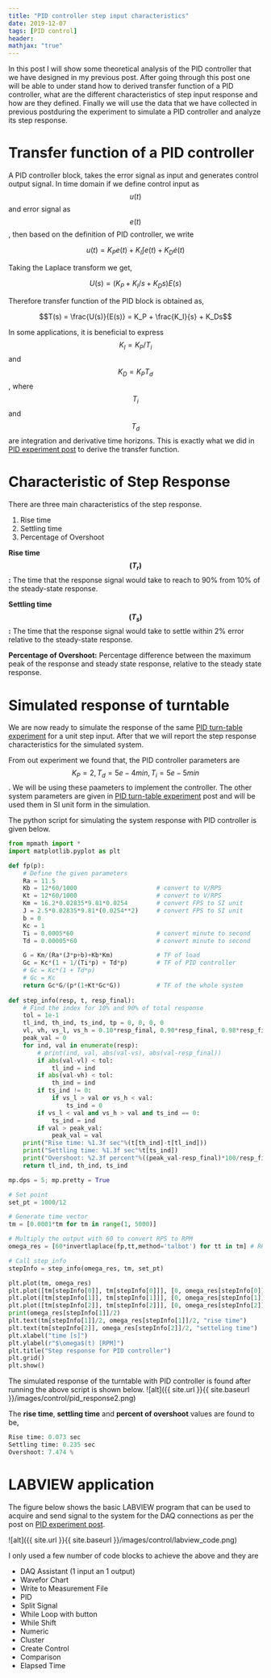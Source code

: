 ```yaml
---
title: "PID controller step input characteristics"
date: 2019-12-07
tags: [PID control]
header:
mathjax: "true"
---
```


In this post I will show some theoretical analysis of the PID controller that we have designed in my previous post. After going through this post one will be able to under stand how to derived transfer function of a PID controller, what are the different characteristics of step input response and how are they defined. Finally we will use the data that we have collected in previous postduring the experiment to simulate a PID controller and analyze its step response.

# Transfer function of a PID controller
A PID controller block, takes the error signal as input and generates control output signal. In time domain if we define control input as $$u(t)$$ and error signal as $$e(t)$$, then based on the definition of PID controller, we write

$$u(t) = K_Pe(t) + K_I\int e(t) + K_D \dot{e}(t)$$

Taking the Laplace transform we get,

$$U(s) = (K_P + K_I/s + K_Ds)E(s)$$

Therefore transfer function of the PID block is obtained as,

$$T(s) = \frac{U(s)}{E(s)} = K_P + \frac{K_I}{s} + K_Ds$$

In some applications, it is beneficial to express $$K_I = K_P/T_i$$ and $$K_D = K_PT_d$$, where $$T_i$$ and $$T_d$$ are integration and derivative time horizons. This is exactly what we did in [PID experiment post](https://mattsinbot.github.io/PID/) to derive the transfer function.

# Characteristic of Step Response
There are three main characteristics of the step response.
1. Rise time
2. Settling time
3. Percentage of Overshoot

**Rise time $$(T_r)$$:** The time that the response signal would take to reach to 90% from 10% of the steady-state response.

**Settling time $$(T_s)$$:** The time that the response signal would take to settle within 2% error relative to the steady-state response.

**Percentage of Overshoot:** Percentage difference between the maximum peak of the response and steady state response, relative to the steady state response.

# Simulated response of turntable
We are now ready to simulate the response of the same [PID turn-table experiment](https://mattsinbot.github.io/PID/) for a unit step input. After that we will report the step response characteristics for the simulated system.

From out experiment we found that, the PID controller parameters are $$K_P = 2, T_d = 5e-4 min, T_i = 5e-5 min$$. We will be using these paameters to implement the controller. The other system parameters are given in [PID turn-table experiment](https://mattsinbot.github.io/PID/) post and will be used them in SI unit form in the simulation.

The python script for simulating the system response with PID controller is given below.

```python
from mpmath import *
import matplotlib.pyplot as plt

def fp(p):
    # Define the given parameters
    Ra = 11.5
    Kb = 12*60/1000                      # convert to V/RPS
    Kt = 12*60/1000                      # convert to V/RPS
    Km = 16.2*0.02835*9.81*0.0254        # convert FPS to SI unit
    J = 2.5*0.02835*9.81*(0.0254**2)     # convert FPS to SI unit
    b = 0
    Kc = 1
    Ti = 0.0005*60                       # convert minute to second
    Td = 0.00005*60                      # convert minute to second

    G = Km/(Ra*(J*p+b)+Kb*Km)            # TF of load
    Gc = Kc*(1 + 1/(Ti*p) + Td*p)        # TF of PID controller
    # Gc = Kc*(1 + Td*p)
    # Gc = Kc
    return Gc*G/(p*(1+Kt*Gc*G))          # TF of the whole system
    
def step_info(resp, t, resp_final):
	# Find the index for 10% and 90% of total response
	tol = 1e-1
	tl_ind, th_ind, ts_ind, tp = 0, 0, 0, 0
	vl, vh, vs_l, vs_h = 0.10*resp_final, 0.90*resp_final, 0.98*resp_final, 1.02*resp_final
	peak_val = 0 
	for ind, val in enumerate(resp):
		# print(ind, val, abs(val-vs), abs(val-resp_final))
		if abs(val-vl) < tol:
			tl_ind = ind
		if abs(val-vh) < tol:
			th_ind = ind
		if ts_ind != 0:
			if vs_l > val or vs_h < val:
				ts_ind = 0
		if vs_l < val and vs_h > val and ts_ind == 0:
			ts_ind = ind
		if val > peak_val:
			peak_val = val
	print("Rise time: %1.3f sec"%(t[th_ind]-t[tl_ind]))
	print("Settling time: %1.3f sec"%t[ts_ind])
	print("Overshoot: %2.3f percent"%((peak_val-resp_final)*100/resp_final))
	return tl_ind, th_ind, ts_ind

mp.dps = 5; mp.pretty = True

# Set point
set_pt = 1000/12

# Generate time vector
tm = [0.0001*tm for tm in range(1, 5000)]

# Multiply the output with 60 to convert RPS to RPM
omega_res = [60*invertlaplace(fp,tt,method='talbot') for tt in tm] # RPM

# Call step_info
stepInfo = step_info(omega_res, tm, set_pt)

plt.plot(tm, omega_res)
plt.plot([tm[stepInfo[0]], tm[stepInfo[0]]], [0, omega_res[stepInfo[0]]], "C1")
plt.plot([tm[stepInfo[1]], tm[stepInfo[1]]], [0, omega_res[stepInfo[1]]], "C1")
plt.plot([tm[stepInfo[2]], tm[stepInfo[2]]], [0, omega_res[stepInfo[2]]], "C2")
print(omega_res[stepInfo[1]]/2)
plt.text(tm[stepInfo[1]]/2, omega_res[stepInfo[1]]/2, "rise time")
plt.text(tm[stepInfo[2]], omega_res[stepInfo[2]]/2, "setteling time")
plt.xlabel("time [s]")
plt.ylabel(r"$\omega$(t) [RPM]")
plt.title("Step response for PID controller")
plt.grid()
plt.show()
```
The simulated response of the turntable with PID controller is found after running the above script is shown below.
![alt]({{ site.url }}{{ site.baseurl }}/images/control/pid_response2.png)

The **rise time**, **settling time** and **percent of overshoot** values are found to be,

```python
Rise time: 0.073 sec
Settling time: 0.235 sec
Overshoot: 7.474 %
```

# LABVIEW application
The figure below shows the basic LABVIEW program that can be used to acquire and send signal to the system for the DAQ connections as per the post on [PID experiment post](https://mattsinbot.github.io/PID/).

![alt]({{ site.url }}{{ site.baseurl }}/images/control/labview_code.png)

I only used a few number of code blocks to achieve the above and they are
- DAQ Assistant (1 input an 1 output)
- Wavefor Chart
- Write to Measurement File
- PID
- Split Signal
- While Loop with button
- While Shift
- Numeric
- Cluster
- Create Control
- Comparison
- Elapsed Time

<!--[here](https://www.mathworks.com/help/control/ref/stepinfo.html)
After running the above script in python, we can visualize the data as in the figure below.
![alt]({{ site.url }}{{ site.baseurl }}/images/control/visualize_recorded_data2.png)-->
